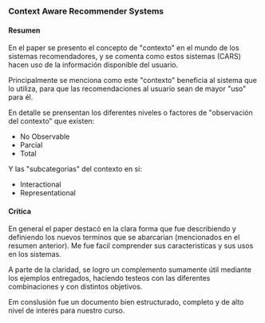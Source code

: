 ### Context Aware Recommender Systems

#### Resumen

En el paper se presento el concepto de "contexto" en el mundo de los sistemas recomendadores, y se comenta como estos sistemas (CARS) hacen uso de la información disponible del usuario.

Principalmente se menciona como este "contexto" beneficia al sistema que lo utiliza, para que las recomendaciones al usuario sean de mayor "uso" para él.

En detalle se prensentan los diferentes niveles o factores de "observación del contexto" que existen:
- No Observable
- Parcial
- Total

Y las "subcategorias" del contexto en si:
- Interactional
- Representational

#### Crítica

En general el paper destacó en la clara forma que fue describiendo y definiendo los nuevos terminos que se abarcarían (mencionados en el resumen anterior). Me fue facil comprender sus caracteristicas y sus usos en los sistemas.

A parte de la claridad, se logro un complemento sumamente útil mediante los ejemplos entregados, haciendo testeos con las diferentes combinaciones y con distintos objetivos.

Em conslusión fue un documento bien estructurado, completo y de alto nivel de interés para nuestro curso.
